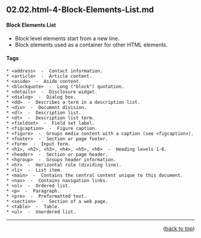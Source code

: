 <a name="topage"></a>

## 02.02.html-4-Block-Elements-List.md


#### Block Elements List
* Block level elements start from a new line. 
* Block elements used as a container for other HTML elements.

#### Tags

```
* <address>  -  Contact information.
* <article>  -  Article content.
* <aside>  -  Aside content.
* <blockquote>  -  Long ("block") quotation.
* <details>  -  Disclosure widget.
* <dialog>  -  Dialog box.
* <dd>  -  Describes a term in a description list.
* <div>  -  Document division.
* <dl>  -  Description list.
* <dt>  -  Description list term.
* <fieldset>  -  Field set label.
* <figcaption>  -  Figure caption.
* <figure>  -  Groups media content with a caption (see <figcaption>).
* <footer>  -  Section or page footer.
* <form>  -  Input form.
* <h1>, <h2>, <h3>, <h4>, <h5>, <h6>  -  Heading levels 1-6.
* <header>  -  Section or page header.
* <hgroup>  -  Groups header information.
* <hr>  -  Horizontal rule (dividing line).
* <li>  -  List item.
* <main>  -  Contains the central content unique to this document.
* <nav>  -  Contains navigation links.
* <ol>  -  Ordered list.
* <p>  -  Paragraph.
* <pre>  -  Preformatted text.
* <section>  -  Section of a web page.
* <table>  -  Table.
* <ul>  -  Unordered list.
```


----

<p align="right">(<a href="#topage">back to top</a>)</p>
<br/>
<br/>
